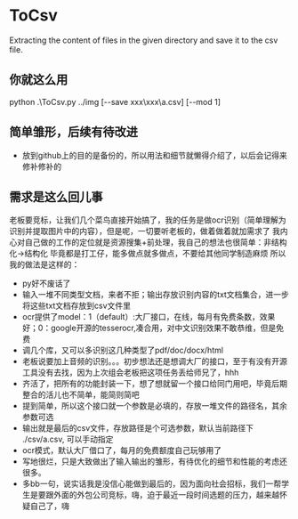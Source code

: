 # ToCsv
Extracting the content of files in the given directory and save it to the csv file.
## 你就这么用
python .\ToCsv.py ../img [--save xxx\xxx\a.csv] [--mod 1]
## 简单雏形，后续有待改进
- 放到github上的目的是备份的，所以用法和细节就懒得介绍了，以后会记得来修补修补的
## 需求是这么回儿事
老板要竞标，让我们几个菜鸟直接开始搞了，我的任务是做ocr识别（简单理解为识别并提取图片中的内容），但是呢，一切要听老板的，做着做着就加需求了
我内心对自己做的工作的定位就是资源搜集+前处理，我自己的想法也很简单：非结构化->结构化
毕竟都是打工仔，能多做点就多做点，不要给其他同学制造麻烦
所以我的做法是这样的：
- py好不废话了
- 输入一堆不同类型文档，来者不拒；输出存放识别内容的txt文档集合，进一步将这些txt文档存放到csv文件里
- ocr提供了model：1（default）:大厂接口，在线，每月有免费条数，效果好；0：google开源的tesserocr,凑合用，对中文识别效果不敢恭维，但是免费
- 调几个库，又可以多识别这几种类型了pdf/doc/docx/html
- 老板说要加上音频的识别。。。初步想法还是想调大厂的接口，至于有没有开源工具没有去找，因为上次组会老板把这项任务丢给师兄了，hhh
- 齐活了，把所有的功能封装一下，想了想就留一个接口给同门用吧，毕竟后期整合的活儿也不简单，能简则简吧
- 提到简单，所以这个接口就一个参数是必填的，存放一堆文件的路径名，其余参数可选
- 输出就是最后的csv文件，存放路径是个可选参数，默认当前路径下 ./csv/a.csv, 可以手动指定
- ocr模式，默认大厂借口了，每月的免费额度自己玩够用了
- 写地很烂，只是大致做出了输入输出的雏形，有待优化的细节和性能的考虑还很多。
- 多bb一句，说实话我是没信心能做到最后的，因为面向社会招标，我们一帮学生是要跟外面的外包公司竞标，嗨，迫于最近一段时间选题的压力，越来越怀疑自己了，嗨
